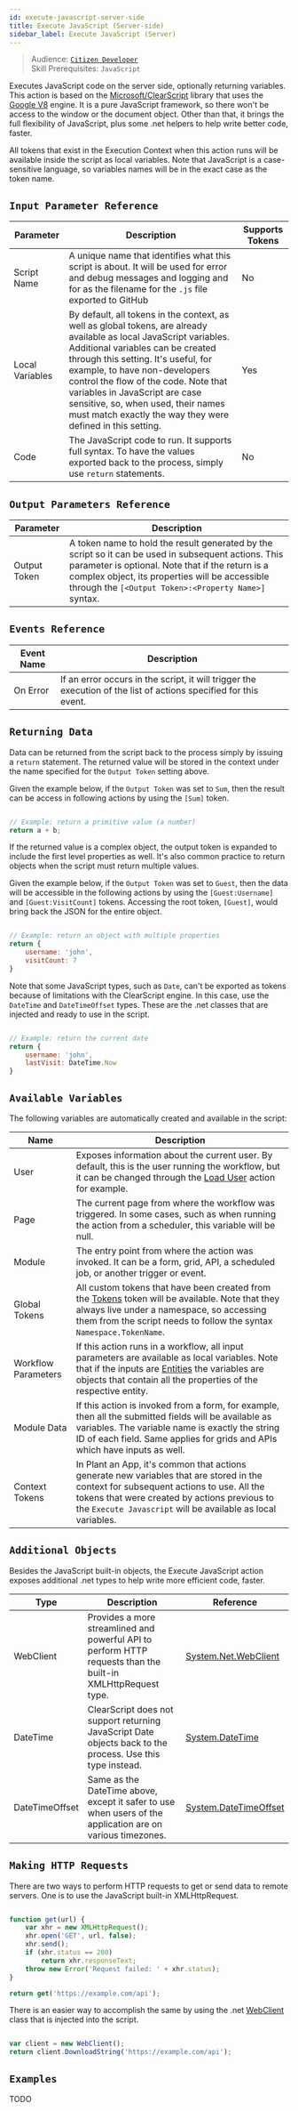 ```yaml
---
id: execute-javascript-server-side
title: Execute JavaScript (Server-side)
sidebar_label: Execute JavaScript (Server)
---
```


> Audience: [`Citizen Developer`](/docs/audience#software-developers)<br/>
> Skill Prerequisites: `JavaScript`

Executes JavaScript code on the server side, optionally returning variables. This action is based on the [Microsoft/ClearScript](https://github.com/Microsoft/ClearScript) library that uses the [Google V8](https://v8.dev/) engine. It is a pure JavaScript framework, so there won't be access to the window or the document object. Other than that, it brings the full flexibility of JavaScript, plus some .net helpers to help write better code, faster.

All tokens that exist in the Execution Context when this action runs will be available inside the script as local variables. Note that JavaScript is a case-sensitive language, so variables names will be in the exact case as the token name.

## `Input Parameter Reference`

| Parameter     | Description                           | Supports Tokens |
|---------------|---------------------------------------|-----------------|
| Script Name | A unique name that identifies what this script is about. It will be used for error and debug messages and logging and for as the filename for the `.js` file exported to GitHub| No |
| Local Variables | By default, all tokens in the context, as well as global tokens, are already available as local JavaScript variables. Additional variables can be created through this setting. It's useful, for example, to have non-developers control the flow of the code. Note that variables in JavaScript are case sensitive, so, when used, their names must match exactly the way they were defined in this setting. | Yes |
| Code | The JavaScript code to run. It supports full syntax. To have the values exported back to the process, simply use `return` statements. | No |

## `Output Parameters Reference`

| Parameter | Description |
|-----------|-------------|
| Output Token | A token name to hold the result generated by the script so it can be used in subsequent actions. This parameter is optional. Note that if the return is a complex object, its properties will be accessible through the `[<Output Token>:<Property Name>]` syntax. |

## `Events Reference`

| Event Name | Description |
|------------|-------------|
| On Error | If an error occurs in the script, it will trigger the execution of the list of actions specified for this event. |

## `Returning Data`

Data can be returned from the script back to the process simply by issuing a `return` statement. The returned value will be stored in the context under the name specified for the `Output Token` setting above.

Given the example below, if the `Output Token` was set to `Sum`, then the result can be access in following actions by using the `[Sum]` token.

``` js

// Example: return a primitive value (a number)
return a + b;

```

If the returned value is a complex object, the output token is expanded to include the first level properties as well. It's also common practice to return objects when the script must return multiple values.

Given the example below, if the `Output Token` was set to `Guest`, then the data will be accessible in the following actions by using the `[Guest:Username]` and `[Guest:VisitCount]` tokens. Accessing the root token, `[Guest]`, would bring back the JSON for the entire object.

``` js

// Example: return an object with multiple properties
return {
    username: 'john',
    visitCount: 7
}

```

Note that some JavaScript types, such as `Date`, can't be exported as tokens because of limitations with the ClearScript engine. In this case, use the `DateTime` and `DateTimeOffset` types. These are the .net classes that are injected and ready to use in the script. 

``` js

// Example: return the current date
return {
    username: 'john',
    lastVisit: DateTime.Now
}

```

## `Available Variables`

The following variables are automatically created and available in the script:

| Name | Description |
|------|-------------|
| User | Exposes information about the current user. By default, this is the user running the workflow, but it can be changed through the [Load User](/docs/actions/load-user.md) action for example. |
| Page | The current page from where the workflow was triggered. In some cases, such as when running the action from a scheduler, this variable will be null. |
| Module | The entry point from where the action was invoked. It can be a form, grid, API, a scheduled job, or another trigger or event. |
| Global Tokens | All custom tokens that have been created from the [Tokens](/doc/tokens/overview.md) token will be available. Note that they always live under a namespace, so accessing them from the script needs to follow the syntax `Namespace.TokenName`. |
| Workflow Parameters | If this action runs in a workflow, all input parameters are available as local variables. Note that if the inputs are [Entities](/docs/entities/overview.md) the variables are objects that contain all the properties of the respective entity. |
| Module Data | If this action is invoked from a form, for example, then all the submitted fields will be available as variables. The variable name is exactly the string ID of each field. Same applies for grids and APIs which have inputs as well.|
| Context Tokens | In Plant an App, it's common that actions generate new variables that are stored in the context for subsequent actions to use. All the tokens that were created by actions previous to the `Execute Javascript` will be available as local variables. |

## `Additional Objects`

Besides the JavaScript built-in objects, the Execute JavaScript action exposes additional .net types to help write more efficient code, faster.

| Type | Description | Reference |
|------|-------------|-----------|
| WebClient | Provides a more streamlined and powerful API to perform HTTP requests than the built-in XMLHttpRequest type. | [System.Net.WebClient](https://docs.microsoft.com/en-us/dotnet/api/system.net.webclient) |
| DateTime | ClearScript does not support returning JavaScript Date objects back to the process. Use this type instead. | [System.DateTime](https://docs.microsoft.com/en-us/dotnet/api/system.datetime) |
| DateTimeOffset | Same as the DateTime above, except it safer to use when users of the application are on various timezones. | [System.DateTimeOffset](https://docs.microsoft.com/en-us/dotnet/api/system.datetimeoffset) |

## `Making HTTP Requests`

There are two ways to perform HTTP requests to get or send data to remote servers. One is to use the JavaScript built-in XMLHttpRequest.

```js

function get(url) {
    var xhr = new XMLHttpRequest();
    xhr.open('GET', url, false);
    xhr.send();
    if (xhr.status == 200)
        return xhr.responseText;
    throw new Error('Request failed: ' + xhr.status);
}

return get('https://example.com/api');

```

There is an easier way to accomplish the same by using the .net [WebClient](https://docs.microsoft.com/en-us/dotnet/api/system.net.webclient) class that is injected into the script.

```js

var client = new WebClient();
return client.DownloadString('https://example.com/api');

```

## `Examples`

TODO
